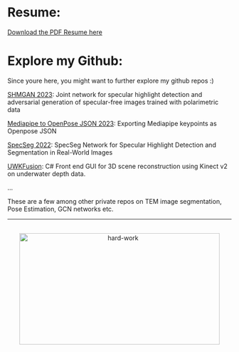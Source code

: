 # Resume:
[Download the PDF Resume here](main.pdf)

# Explore my Github:
Since youre here, you might want to further explore my github repos :) 

[SHMGAN 2023](https://github.com/Atif-Anwer/SHMGAN): Joint network for specular highlight detection and adversarial generation of specular-free images trained with polarimetric data

[Mediapipe to OpenPose JSON 2023](https://github.com/Atif-Anwer/Mediapipe_to_OpenPose_JSON): Exporting Mediapipe keypoints as Openpose JSON

[SpecSeg 2022](https://github.com/Atif-Anwer/SpecSeg): SpecSeg Network for Specular Highlight Detection and Segmentation in Real-World Images


[UWKFusion](https://github.com/Atif-Anwer/UWKFusion): C# Front end GUI for 3D scene reconstruction using Kinect v2 on underwater depth data.

...

These are a few among other private repos on TEM image segmentation, Pose Estimation, GCN networks etc. 

---
<!-- PROJECT LOGO -->
<br />
<div align="center">
    <img src="https://i.kym-cdn.com/entries/icons/original/000/028/021/work.jpg" alt="hard-work" width="450" height="250">
  </a>
  <p align="center">
    <br />
  </p>
</div>
